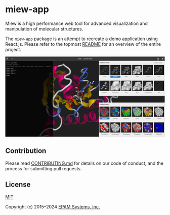 # miew-app

Miew is a high performance web tool for advanced visualization and manipulation
of molecular structures.

The `miew-app` package is an attempt to recreate a demo application using React.js.
Please refer to the topmost [README][] for an overview of the entire project.

[README]: https://github.com/epam/miew#readme

![Screenshot](README.png)

## Contribution

Please read [CONTRIBUTING.md](../../CONTRIBUTING.md) for details on our code of conduct, and the process for submitting pull requests.

## License

[MIT](../../LICENSE.md)

Copyright (c) 2015–2024 [EPAM Systems, Inc.](https://www.epam.com/)
